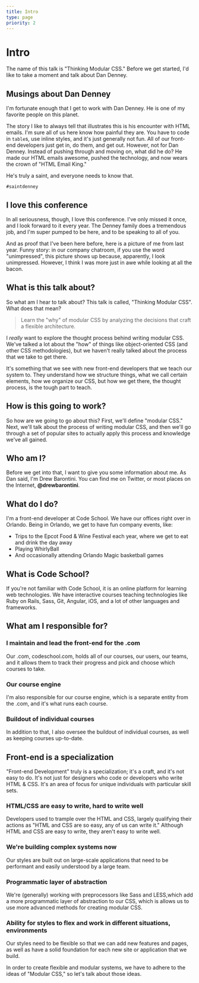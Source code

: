 ```yaml
---
title: Intro
type: page
priority: 2
---
```


Intro
=====

The name of this talk is "Thinking Modular CSS." Before we get started, I'd like to take a moment and talk about Dan Denney.

Musings about Dan Denney
------------------------

I'm fortunate enough that I get to work with Dan Denney. He is one of my favorite people on this planet.

The story I like to always tell that illustrates this is his encounter with HTML emails. I'm sure all of us here know how painful they are. You have to code in `table`s, use inline styles, and it's just generally not fun. All of our front-end developers just get in, do them, and get out. However, not for Dan Denney. Instead of pushing through and moving on, what did he do? He made our HTML emails awesome, pushed the technology, and now wears the crown of "HTML Email King."

He's truly a saint, and everyone needs to know that.

`#saintdenney`

I love this conference
----------------------

In all seriousness, though, I love this conference. I've only missed it once, and I look forward to it every year. The Denney family does a tremendous job, and I'm super pumped to be here, and to be speaking to all of you.

And as proof that I've been here before, here is a picture of me from last year. Funny story: in our company chatroom, if you use the word "unimpressed", this picture shows up because, apparently, I look unimpressed. However, I think I was more just in awe while looking at all the bacon.

What is this talk about?
------------------------

So what am I hear to talk about? This talk is called, "Thinking Modular CSS". What does that mean?

> Learn the "why" of modular CSS by analyzing the decisions that craft a flexible architecture.

I *really* want to explore the thought process behind writing modular CSS. We've talked a lot about the "how" of things like object-oriented CSS (and other CSS methodologies), but we haven't really talked about the process that we take to get there.

It's something that we see with new front-end developers that we teach our system to. They understand how we structure things, what we call certain elements, how we organize our CSS, but how we get there, the thought process, is the tough part to teach.

How is this going to work?
--------------------------

So how are we going to go about this? First, we'll define "modular CSS." Next, we'll talk about the process of writing modular CSS, and then we'll go through a set of popular sites to actually apply this process and knowledge we've all gained.

Who am I?
---------

Before we get into that, I want to give you some information about me. As Dan said, I'm Drew Barontini. You can find me on Twitter, or most places on the Internet, **@drewbarontini**.

What do I do?
-------------

I'm a front-end developer at Code School. We have our offices right over in Orlando. Being in Orlando, we get to have fun company events, like:

- Trips to the Epcot Food & Wine Festival each year, where we get to eat and drink the day away
- Playing WhirlyBall
- And occasionally attending Orlando Magic basketball games

What is Code School?
--------------------

If you're not familiar with Code School, it is an online platform for learning web technologies. We have interactive courses teaching technologies like Ruby on Rails, Sass, Git, Angular, iOS, and a lot of other languages and frameworks.

What am I responsible for?
--------------------------

### I maintain and lead the front-end for the .com

Our .com, codeschool.com, holds all of our courses, our users, our teams, and it allows them to track their progress and pick and choose which courses to take.

### Our course engine

I'm also responsible for our course engine, which is a separate entity from the .com, and it's what runs each course.

### Buildout of individual courses

In addition to that, I also oversee the buildout of individual courses, as well as keeping courses up-to-date.

Front-end is a specialization
-----------------------------

"Front-end Development" truly is a specialization; it's a craft, and it's not easy to do. It's not just for designers who code or developers who write HTML & CSS. It's an area of focus for unique individuals with particular skill sets.

### HTML/CSS are easy to write, hard to write well

Developers used to trample over the HTML and CSS, largely qualifying their actions as "HTML and CSS are so easy, any of us can write it." Although HTML and CSS are easy to write, they aren't easy to write well. 

### We're building complex systems now

Our styles are built out on large-scale applications that need to be performant and easily understood by a large team.

### Programmatic layer of abstraction

We're (generally) working with preprocessors like Sass and LESS,which add a more programmatic layer of abstraction to our CSS, which is allows us to use more advanced methods for creating modular CSS.

### Ability for styles to flex and work in different situations, environments

Our styles need to be flexible so that we can add new features and pages, as well as have a solid foundation for each new site or application that we build.

In order to create flexible and modular systems, we have to adhere to the ideas of "Modular CSS," so let's talk about those ideas.

